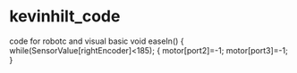 kevinhilt_code
==============

code for robotc and visual basic
void easeIn()
{
 while(SensorValue[rightEncoder]<185);
{
 motor[port2]=-1;
 motor[port3]=-1;
}